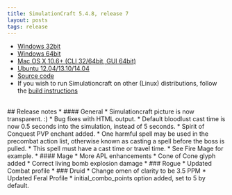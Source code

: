 ```yaml
---
title: SimulationCraft 5.4.8, release 7
layout: posts
tags: release
---
```

* [Windows 32bit](http://downloads.simulationcraft.org/simc-548-7-win32.zip)
* [Windows 64bit](http://downloads.simulationcraft.org/simc-548-7-win64.zip)
* [Mac OS X 10.6+ (CLI 32/64bit, GUI 64bit)](http://downloads.simulationcraft.org/simc-548-7-osx-x86.dmg)
* [Ubuntu 12.04/13.10/14.04](https://launchpad.net/~simulationcraft/+archive/simulationcraft)
* [Source code](http://downloads.simulationcraft.org/simc-548-7-source.zip)
* If you wish to run Simulationcraft on other (Linux) distributions, follow the [build instructions](http://code.google.com/p/simulationcraft/wiki/HowToBuild)
<br>
## Release notes
* #### General
    * Simulationcraft picture is now transparent. :) 
	* Bug fixes with HTML output.
	* Default bloodlust cast time is now 0.5 seconds into the simulation, instead of 5 seconds.
	* Spirit of Conquest PVP enchant added.
	* One harmful spell may be used in the precombat action list, otherwise known as casting a spell before the boss is pulled.
	 * This spell must have a cast time or travel time.
	 * See Fire Mage for example.
* #### Mage
    * More APL enhancements
	* Cone of Cone glyph added
	* Correct living bomb explosion damage
* ### Rogue
    * Updated Combat profile
* ### Druid
    * Change omen of clarity to be 3.5 PPM
    * Updated Feral Profile
	* initial_combo_points option added, set to 5 by default.
